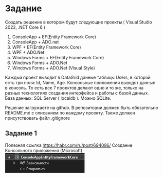 # Задание
Создать решение в котором будут следующие проекты ( Visual Studio 2022, .NET Core 6 )

1. ConsoleApp + EF(Entity Framework Core)
2. ConsoleApp + ADO.net
3. WPF + EF(Entity Framework Core)
4. WPF + ADO.Net
5. Windows Forms + EF(Entity Framework Core)
6. Windows Forms + ADO.Net
7. Windows Forms + ADO.Net (Visual Style)

Каждый проект выводит в DataGrid данные таблицы Users, в которой есть три поля: Id, Name, Age. Консольные приложения выводят данные в консоль.
То есть все 7 проектов делают одно и то же, только на разных технологиях создания интерфейса и работы с базой данных.
База данных: SQL Server ( localdb ). Можно SQLite.

Решение загружаете на github. В репозитории должен быть обязательно README.md с описанием по каждому проекту.
Также должен присутствовать файл .gitignore


## Задание 1
Полезная ссылка https://habr.com/ru/post/694086/
Создание Консольного приложения (Microsoft) 
![alt text](https://github.com/stellrays/WPF/blob/main/Проекты/ВорлдСкиллс/Тренеровочный%20вариант%202021-2022/Дополнительно/CreateFile.png?raw=true)
